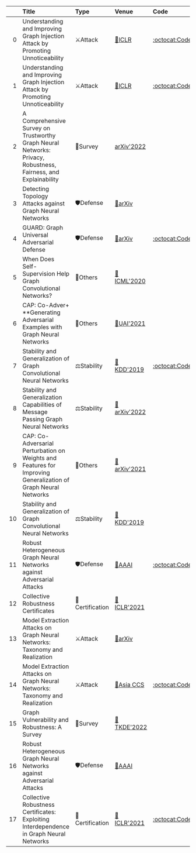 |    | Title                                                                                                          | Type            | Venue                                                      | Code                                                                                          |   Year | State   | Date       |
|---:|:---------------------------------------------------------------------------------------------------------------|:----------------|:-----------------------------------------------------------|:----------------------------------------------------------------------------------------------|-------:|:--------|:-----------|
|  0 | Understanding and Improving Graph Injection Attack by Promoting Unnoticeability                                | ⚔Attack         | [📝ICLR](https://openreview.net/forum?id=wkMG8cdvh7-)      | [:octocat:Code](https://openreview.net/attachment?id=wkMG8cdvh7-&name=supplementary_material) |   2022 | Removed | 2022-04-22 |
|  1 | Understanding and Improving Graph Injection Attack by Promoting Unnoticeability                                | ⚔Attack         | [📝ICLR](https://openreview.net/forum?id=wkMG8cdvh7-)      | [:octocat:Code](https://github.com/LFhase/GIA-HAO)                                            |   2022 | Added   | 2022-04-22 |
|  2 | A Comprehensive Survey on Trustworthy Graph Neural Networks: Privacy, Robustness, Fairness, and Explainability | 📃Survey        | [arXiv'2022](https://arxiv.org/abs/2204.08570)             |                                                                                               |   2022 | Added   | 2022-04-22 |
|  3 | Detecting Topology Attacks against Graph Neural Networks                                                       | 🛡Defense        | [📝arXiv](https://arxiv.org/abs/2204.10072)                |                                                                                               |   2022 | Added   | 2022-04-22 |
|  4 | GUARD: Graph Universal Adversarial Defense                                                                     | 🛡Defense        | [📝arXiv](https://arxiv.org/abs/2204.09803)                | [:octocat:Code](https://github.com/EdisonLeeeee/GUARD)                                        |   2022 | Added   | 2022-04-22 |
|  5 | When Does Self-Supervision Help Graph Convolutional Networks?                                                  | 🚀Others        | [📝ICML'2020](https://arxiv.org/abs/2006.09136)            |                                                                                               |   2020 | Added   | 2022-04-22 |
|  6 | CAP: Co-Adver+ **Generating Adversarial Examples with Graph Neural Networks                                    | 🚀Others        | [📝UAI'2021](https://arxiv.org/abs/2105.14644)             |                                                                                               |   2021 | Removed | 2022-04-13 |
|  7 | Stability and Generalization of Graph Convolutional Neural Networks                                            | ⚖Stability      | [📝KDD'2019](https://arxiv.org/abs/1905.01004)             | [:octocat:Code](https://github.com/raspberryice/ala-gcn)                                      |   2019 | Removed | 2022-04-13 |
|  8 | Stability and Generalization Capabilities of Message Passing Graph Neural Networks                             | ⚖Stability      | [📝arXiv'2022](https://arxiv.org/abs/2202.00645)           |                                                                                               |   2022 | Added   | 2022-04-13 |
|  9 | CAP: Co-Adversarial Perturbation on Weights and Features for Improving Generalization of Graph Neural Networks | 🚀Others        | [📝arXiv'2021](https://arxiv.org/abs/2110.14855)           |                                                                                               |   2021 | Added   | 2022-04-13 |
| 10 | Stability and Generalization of Graph Convolutional Neural Networks                                            | ⚖Stability      | [📝KDD'2019](https://arxiv.org/abs/1905.01004)             |                                                                                               |   2019 | Added   | 2022-04-13 |
| 11 | Robust Heterogeneous Graph Neural Networks against Adversarial Attacks                                         | 🛡Defense        | [📝AAAI](http://shichuan.org/doc/132.pdf)                  | [:octocat:Code](https://github.com/bzho3923/MAGnet)                                           |   2022 | Removed | 2022-04-08 |
| 12 | Collective Robustness Certificates                                                                             | 🔐Certification | [📝ICLR'2021](https://openreview.net/forum?id=ULQdiUTHe3y) |                                                                                               |   2021 | Removed | 2022-04-08 |
| 13 | Model Extraction Attacks on Graph Neural Networks: Taxonomy and Realization                                    | ⚔Attack         | [📝arXiv](https://arxiv.org/abs/2010.12751)                |                                                                                               |   2020 | Removed | 2022-04-08 |
| 14 | Model Extraction Attacks on Graph Neural Networks: Taxonomy and Realization                                    | ⚔Attack         | [📝Asia CCS](https://arxiv.org/abs/2010.12751)             | [:octocat:Code](https://github.com/TrustworthyGNN/MEA-GNN)                                    |   2022 | Added   | 2022-04-08 |
| 15 | Graph Vulnerability and Robustness: A Survey                                                                   | 📃Survey        | [📝TKDE'2022](https://arxiv.org/abs/2105.00419)            |                                                                                               |   2022 | Added   | 2022-04-08 |
| 16 | Robust Heterogeneous Graph Neural Networks against Adversarial Attacks                                         | 🛡Defense        | [📝AAAI](http://shichuan.org/doc/132.pdf)                  |                                                                                               |   2022 | Added   | 2022-04-08 |
| 17 | Collective Robustness Certificates: Exploiting Interdependence in Graph Neural Networks                        | 🔐Certification | [📝ICLR'2021](https://openreview.net/forum?id=ULQdiUTHe3y) | [:octocat:Code](https://github.com/jan-schuchardt/collective_robustness)                      |   2021 | Added   | 2022-04-08 |